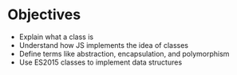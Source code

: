 # Objectives

- Explain what a class is
- Understand how JS implements the idea of classes
- Define terms like abstraction, encapsulation, and polymorphism
- Use ES2015 classes to implement data structures

